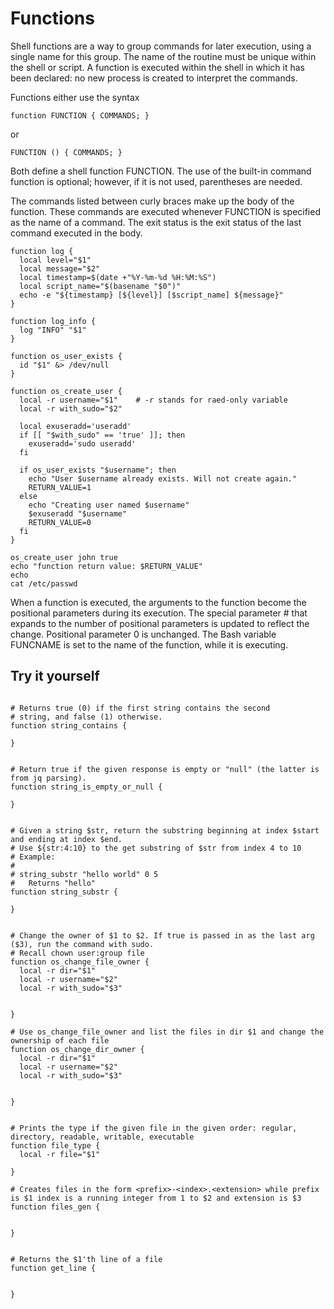 # Functions

Shell functions are a way to group commands for later execution, using a single name for this group. The name of the routine must be unique within the shell or script. A function is executed within the shell in which
it has been declared: no new process is created to interpret the commands.



Functions either use the syntax

`function FUNCTION { COMMANDS; }`

or

`FUNCTION () { COMMANDS; }`

Both define a shell function FUNCTION. The use of the built-in command function is optional; however, if
it is not used, parentheses are needed.

The commands listed between curly braces make up the body of the function. These commands are executed
whenever FUNCTION is specified as the name of a command. The exit status is the exit status of the last
command executed in the body.



```shell
function log {
  local level="$1"
  local message="$2"
  local timestamp=$(date +"%Y-%m-%d %H:%M:%S")
  local script_name="$(basename "$0")"
  echo -e "${timestamp} [${level}] [$script_name] ${message}"
}

function log_info {
  log "INFO" "$1"
}
```

```shell
function os_user_exists {
  id "$1" &> /dev/null
}

function os_create_user {
  local -r username="$1"    # -r stands for raed-only variable
  local -r with_sudo="$2"
  
  local exuseradd='useradd'
  if [[ "$with_sudo" == 'true' ]]; then
    exuseradd='sudo useradd'
  fi

  if os_user_exists "$username"; then
    echo "User $username already exists. Will not create again."
    RETURN_VALUE=1
  else
    echo "Creating user named $username"
    $exuseradd "$username"
    RETURN_VALUE=0
  fi
}

os_create_user john true
echo "function return value: $RETURN_VALUE"
echo
cat /etc/passwd
```

When a function is executed, the arguments to the function become the positional parameters during its
execution. The special parameter # that expands to the number of positional parameters is updated to reflect
the change. Positional parameter 0 is unchanged. The Bash variable FUNCNAME is set to the name of the
function, while it is executing.

## Try it yourself

```shell

# Returns true (0) if the first string contains the second
# string, and false (1) otherwise.
function string_contains {

}


# Return true if the given response is empty or "null" (the latter is from jq parsing).
function string_is_empty_or_null {
  
}


# Given a string $str, return the substring beginning at index $start and ending at index $end.
# Use ${str:4:10} to the get substring of $str from index 4 to 10
# Example:
#
# string_substr "hello world" 0 5
#   Returns "hello"
function string_substr {

}


# Change the owner of $1 to $2. If true is passed in as the last arg ($3), run the command with sudo.
# Recall chown user:group file
function os_change_file_owner {
  local -r dir="$1"
  local -r username="$2"
  local -r with_sudo="$3"


}

# Use os_change_file_owner and list the files in dir $1 and change the ownership of each file
function os_change_dir_owner {
  local -r dir="$1"
  local -r username="$2"
  local -r with_sudo="$3"


}


# Prints the type if the given file in the given order: regular, directory, readable, writable, executable
function file_type {
  local -r file="$1"

}

# Creates files in the form <prefix>-<index>.<extension> while prefix is $1 index is a running integer from 1 to $2 and extension is $3 
function files_gen {


}


# Returns the $1'th line of a file 
function get_line {


}

```